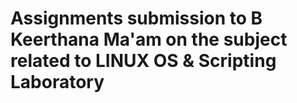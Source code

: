 # Assignments submission to B Keerthana Ma'am on the subject related to LINUX OS & Scripting Laboratory
